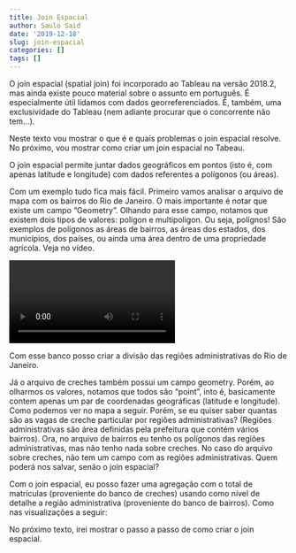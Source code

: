 ```yaml
---
title: Join Espacial
author: Saulo Said
date: '2019-12-18'
slug: join-espacial
categories: []
tags: []
---
```

O  join espacial (spatial join) foi incorporado ao Tableau na versão 2018.2, mas ainda existe pouco material sobre o assunto em português. É especialmente útil lidamos com dados georreferenciados. É, também,  uma exclusividade do Tableau (nem adiante procurar que o concorrente não tem...).  

Neste texto vou mostrar o que é e quais problemas o join espacial resolve. No próximo, vou mostrar como criar um join espacial no Tabeau. 

 O join espacial permite juntar dados geográficos em pontos (isto é, com apenas latitude e longitude) com dados referentes a polígonos (ou áreas). 
 	
Com um exemplo tudo fica mais fácil. Primeiro vamos analisar o arquivo de mapa com os bairros do Rio de Janeiro. O mais importante é notar que existe um campo “Geometry”.  Olhando para esse campo, notamos que existem dois tipos de valores: poligon e multipoligon. Ou seja, polígnos! São exemplos de polígonos as áreas de bairros, as áreas dos estados, dos municípios, dos países, ou ainda uma área dentro de uma propriedade agrícola. Veja no vídeo.

 ![My picture](/Creches.mp4)


Com esse banco posso criar a divisão das regiões administrativas do Rio de Janeiro. 

Já o arquivo de creches também possui um campo geometry. Porém, ao olharmos os valores, notamos que todos são “point”, into é, basicamente contem apenas um par de coordenadas geográficas (latitude e longitude). Como podemos ver no mapa a seguir.
Porém, se eu quiser saber quantas são as vagas de creche particular por regiões administrativas? (Regiões administrativas são área definidas pela prefeitura que contém vários bairros). Ora, no arquivo de bairros eu tenho os polígonos das regiões administrativas, mas não tenho nada sobre creches. No caso do arquivo sobre creches, não tem um campo com as regiões administrativas. Quem poderá nos salvar, senão o join espacial?

Com o join espacial, eu posso fazer uma agregação com o total de matrículas (proveniente do banco de creches) usando como nível de detalhe a região administrativa (proveniente do banco de bairros). Como nas visualizações a seguir:

No próximo texto, irei mostrar o passo a passo de como criar o join espacial.
 